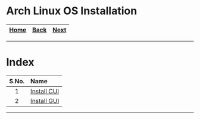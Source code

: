 # Arch Linux OS Installation

| [Home](/README.md) | [Back](../README.md) | [Next](./1_install_cui.md) |
| :---: | :---: | :---: |

---

# Index

| S.No. | Name |
| :---: | :--- |
| 1 | [Install CUI](./1_install_cui.md) |
| 2 | [Install GUI](./2_install_gui.md) |

---